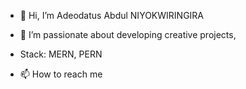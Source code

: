 - 👋 Hi, I’m Adeodatus Abdul NIYOKWIRINGIRA

- 👀 I’m passionate about developing creative projects,

- Stack: MERN, PERN
- 📫 How to reach me
   



<!---
Abdulkeza/Abdulkeza is a ✨ special ✨ repository because its `README.md` (this file) appears on your GitHub profile.
You can click the Preview link to take a look at your changes.
--->
